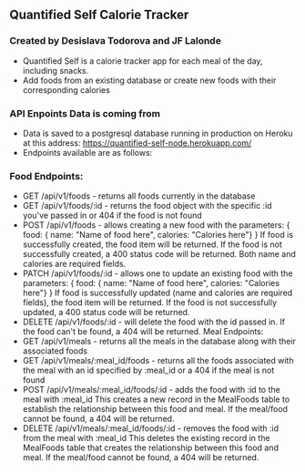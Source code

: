 ## Quantified Self Calorie Tracker
### Created by Desislava Todorova and JF Lalonde

* Quantified Self is a calorie tracker app for each meal of the day, including snacks.
* Add foods from an existing database or create new foods with their corresponding calories

### API Enpoints Data is coming from
* Data is saved to a postgresql database running in production on Heroku at this address: https://quantified-self-node.herokuapp.com/
* Endpoints available are as follows:
### Food Endpoints:
* GET /api/v1/foods - returns all foods currently in the database
* GET /api/v1/foods/:id - returns the food object with the specific :id you've passed in or 404 if the food is not found
* POST /api/v1/foods - allows creating a new food with the parameters: 
  { food: { name: "Name of food here", calories: "Calories here"} }
If food is successfully created, the food item will be returned. If the food is not successfully created, a 400 status code will be returned. Both name and calories are required fields.
* PATCH /api/v1/foods/:id - allows one to update an existing food with the parameters:
{ food: { name: "Name of food here", calories: "Calories here"} }
If food is successfully updated (name and calories are required fields), the food item will be returned. If the food is not successfully updated, a 400 status code will be returned.
* DELETE /api/v1/foods/:id - will delete the food with the id passed in. If the food can't be found, a 404 will be returned.
Meal Endpoints:
* GET /api/v1/meals - returns all the meals in the database along with their associated foods
* GET /api/v1/meals/:meal_id/foods - returns all the foods associated with the meal with an id specified by :meal_id or a 404 if the meal is not found
* POST /api/v1/meals/:meal_id/foods/:id - adds the food with :id to the meal with :meal_id
This creates a new record in the MealFoods table to establish the relationship between this food and meal. If the meal/food cannot be found, a 404 will be returned.
* DELETE /api/v1/meals/:meal_id/foods/:id - removes the food with :id from the meal with :meal_id
This deletes the existing record in the MealFoods table that creates the relationship between this food and meal. If the meal/food cannot be found, a 404 will be returned.

